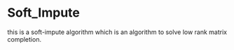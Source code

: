 # Soft_Impute
this is a soft-impute algorithm which is an algorithm to solve low rank matrix completion.
